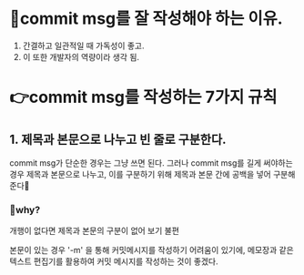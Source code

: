 # 📍commit msg를 잘 작성해야 하는 이유.

1. 간결하고 일관적일 때 가독성이 좋고.
2. 이 또한 개발자의 역량이라 생각 됨.


# 👉commit msg를 작성하는 7가지 규칙

## 1. 제목과 본문으로 나누고 빈 줄로 구분한다.

commit msg가 단순한 경우는 그냥 쓰면 된다.
그러나 commit msg를 길게 써야하는 경우 제목과 본문으로 나누고, 이를 구분하기 위해 제목과 본문 간에 공백을 넣어 구분해준다🙌

### 🔹why?
개행이 없다면 제목과 본문의 구분이 없어 보기 불편

본문이 있는 경우 '-m' 을 통해 커밋메시지를 작성하기 어려움이 있기에, 메모장과 같은 텍스트 편집기를 활용하여 커밋 메시지를 작성하는 것이 좋겠다.
